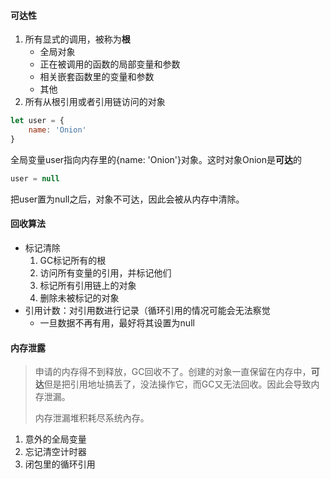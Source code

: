 #### 可达性

1. 所有显式的调用，被称为**根**
   * 全局对象
   * 正在被调用的函数的局部变量和参数
   * 相关嵌套函数里的变量和参数
   * 其他
2. 所有从根引用或者引用链访问的对象

```javascript
let user = {
    name: 'Onion'
}
```

全局变量user指向内存里的{name: 'Onion'}对象。这时对象Onion是**可达**的

```javascript
user = null
```

把user置为null之后，对象不可达，因此会被从内存中清除。

#### 回收算法

* 标记清除
  1. GC标记所有的根
  2. 访问所有变量的引用，并标记他们
  3. 标记所有引用链上的对象
  4. 删除未被标记的对象
* 引用计数：对引用数进行记录（循环引用的情况可能会无法察觉
  * 一旦数据不再有用，最好将其设置为null



#### 内存泄露

> 申请的内存得不到释放，GC回收不了。创建的对象一直保留在内存中，**可达**但是把引用地址搞丢了，没法操作它，而GC又无法回收。因此会导致内存泄漏。
>
> 内存泄漏堆积耗尽系统內存。

1. 意外的全局变量
2. 忘记清空计时器
3. 闭包里的循环引用